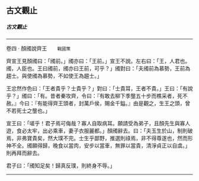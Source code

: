 

## 古文觀止

##### 古文觀止

* * *

卷四 ‧ 顏斶說齊王　　`戰國策`

齊宣王見顏斶曰：「斶前。」斶亦曰：「王前。」宣王不說。左右曰：「王，人君也。斶，人臣也。王曰斶前，斶亦曰王前，可乎？」斶對曰：「夫斶前為慕勢，王前為趨士。與使斶為慕勢，不如使王為趨士。」

王忿然作色曰：「王者貴乎？士貴乎？」對曰：「士貴耳，王者不貴。」王曰：「有說乎？」斶曰：「有。昔者秦攻齊，令曰：『有敢去柳下季壟五十步而樵采者，死不赦。』今曰：『有能得齊王頭者，封萬戶侯，賜金千鎰。』由是觀之，生王之頭，曾不若死士之壟也。」

宣王曰：「嗟乎！君子焉可侮哉？寡人自取病耳。願請受為弟子，且顏先生與寡人遊，食必太牢，出必乘車，妻子衣服麗都。」顏斶辭去。曰：「夫玉生於山，制則破焉，非弗寶貴矣，然大璞不完。士生乎鄙野，推選則祿焉，非不得尊遂也，然而形神不全。斶願得歸，晚食以當肉，安步以當車，無罪以當貴，清淨貞正以自虞。」則再拜而辭去。

君子曰：「斶知足矣！歸真反璞，則終身不辱。」

* * *

